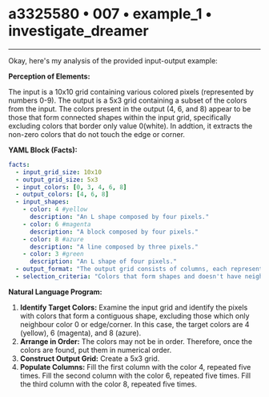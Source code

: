 # a3325580 • 007 • example_1 • investigate_dreamer

---
Okay, here's my analysis of the provided input-output example:

**Perception of Elements:**

The input is a 10x10 grid containing various colored pixels (represented by numbers 0-9). The output is a 5x3 grid containing a subset of the colors from the input. The colors present in the output (4, 6, and 8) appear to be those that form connected shapes within the input grid, specifically excluding colors that border only value 0(white). In addtion, it extracts the non-zero colors that do not touch the edge or corner.

**YAML Block (Facts):**



```yaml
facts:
  - input_grid_size: 10x10
  - output_grid_size: 5x3
  - input_colors: [0, 3, 4, 6, 8]
  - output_colors: [4, 6, 8]
  - input_shapes:
    - color: 4 #yellow
      description: "An L shape composed by four pixels."
    - color: 6 #magenta
      description: "A block composed by four pixels."
    - color: 8 #azure
      description: "A line composed by three pixels."
    - color: 3 #green
      description: "An L shape of four pixels."
  - output_format: "The output grid consists of columns, each representing one of the colors (4, 6, and 8) repeated vertically."
  - selection_criteria: "Colors that form shapes and doesn't have neighbours of just 0(white), and are not on the edge"
```



**Natural Language Program:**

1.  **Identify Target Colors:** Examine the input grid and identify the pixels with colors that form a contiguous shape, excluding those which only neighbour color 0 or edge/corner. In this case, the target colors are 4 (yellow), 6 (magenta), and 8 (azure).
2. **Arrange in Order:** The colors may not be in order. Therefore, once the colors are found, put them in numerical order.
3.  **Construct Output Grid:** Create a 5x3 grid.
4.  **Populate Columns:**  Fill the first column with the color 4, repeated five times. Fill the second column with the color 6, repeated five times. Fill the third column with the color 8, repeated five times.


